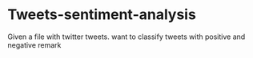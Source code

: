 # Tweets-sentiment-analysis
Given a file with twitter tweets. want to classify tweets with positive and negative remark
